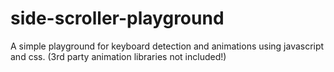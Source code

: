# side-scroller-playground
A simple playground for keyboard detection and animations using javascript and css. (3rd party animation libraries not included!)
